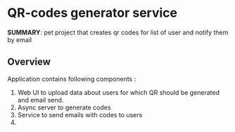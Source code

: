 
# QR-codes generator service
**SUMMARY**: pet project that creates qr codes for list of user and notify them by email
## Overview
Application contains following components : 
1) Web UI to upload data about users for which QR should be generated and email send.
2) Async server to generate codes
3) Service to send emails with codes to users
4)